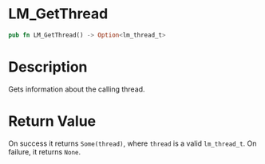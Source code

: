 # LM_GetThread

```rust
pub fn LM_GetThread() -> Option<lm_thread_t>
```

# Description

Gets information about the calling thread.

# Return Value

On success it returns `Some(thread)`, where `thread` is a valid `lm_thread_t`. On failure, it returns `None`.

